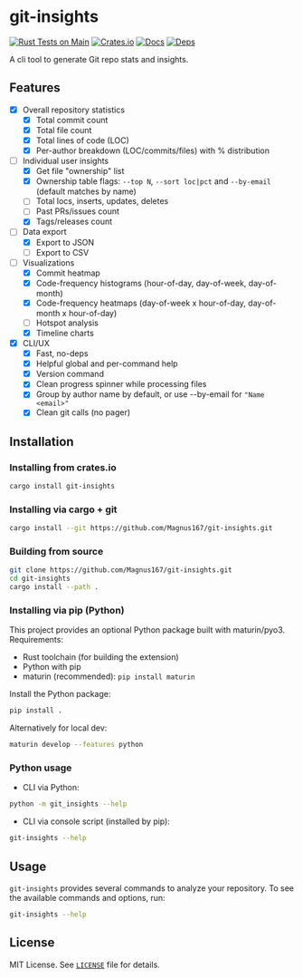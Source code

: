 # git-insights

[![Rust Tests on Main](https://github.com/Magnus167/git-insights/actions/workflows/rust-tests-main.yml/badge.svg?branch=main)](https://github.com/Magnus167/git-insights/actions/workflows/rust-tests-main.yml)
[![Crates.io](https://img.shields.io/crates/v/git-insights.svg)](https://crates.io/crates/git-insights)
[![Docs](https://docs.rs/git-insights/badge.svg)](https://docs.rs/git-insights)
[![Deps](https://deps.rs/repo/github/Magnus167/git-insights/status.svg)](https://deps.rs/repo/github/Magnus167/git-insights)

A cli tool to generate Git repo stats and insights.

## Features

- [x] Overall repository statistics
  - [x] Total commit count
  - [x] Total file count
  - [x] Total lines of code (LOC)
  - [x] Per-author breakdown (LOC/commits/files) with % distribution
- [ ] Individual user insights
  - [x] Get file "ownership" list
  - [x] Ownership table flags: `--top N`, `--sort loc|pct` and `--by-email` (default matches by name)
  - [ ] Total locs, inserts, updates, deletes
  - [ ] Past PRs/issues count
  - [x] Tags/releases count
- [ ] Data export
  - [x] Export to JSON
  - [ ] Export to CSV
- [ ] Visualizations
  - [x] Commit heatmap
  - [x] Code-frequency histograms (hour-of-day, day-of-week, day-of-month)
  - [x] Code-frequency heatmaps (day-of-week x hour-of-day, day-of-month x hour-of-day)
  - [ ] Hotspot analysis
  - [x] Timeline charts
- [x] CLI/UX
  - [x] Fast, no-deps
  - [x] Helpful global and per-command help
  - [x] Version command
  - [x] Clean progress spinner while processing files
  - [x] Group by author name by default, or use --by-email for `"Name <email>"`
  - [x] Clean git calls (no pager)

## Installation

### Installing from crates.io

```bash
cargo install git-insights
```

### Installing via cargo + git

```bash
cargo install --git https://github.com/Magnus167/git-insights.git
```

### Building from source

```bash
git clone https://github.com/Magnus167/git-insights.git
cd git-insights
cargo install --path .
```

### Installing via pip (Python)

This project provides an optional Python package built with maturin/pyo3. Requirements:

- Rust toolchain (for building the extension)
- Python with pip
- maturin (recommended): `pip install maturin`

Install the Python package:

```bash
pip install .
```

Alternatively for local dev:

```bash
maturin develop --features python
```

### Python usage

- CLI via Python:

```bash
python -m git_insights --help
```

- CLI via console script (installed by pip):

```bash
git-insights --help
```

## Usage

`git-insights` provides several commands to analyze your repository.
To see the available commands and options, run:

```bash
git-insights --help
```

## License

MIT License. See [`LICENSE`](./LICENSE) file for details.

